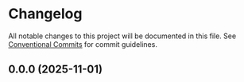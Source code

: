 # Changelog

All notable changes to this project will be documented in this file.
See [Conventional Commits](https://conventionalcommits.org) for commit guidelines.

## 0.0.0 (2025-11-01)
